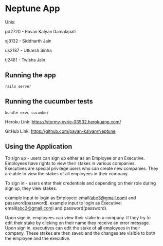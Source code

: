 # Neptune App 

Unis:

pd2720 - Pavan Kalyan Damalapati

sj3132 - Siddharth Jain

us2187 - Utkarsh Sinha

tj2481 - Twisha Jain

## Running the app

`rails server`

## Running the cucumber tests

`bundle exec cucumber`

Heroku Link: https://stormy-eyrie-03532.herokuapp.com/

GitHub Link: https://github.com/pavan-kalyan/Neptune

## Using the Application

To sign up - users can sign up either as an Employee or an Executive. Employees have rights to view their stakes in various companies. Executives are special privilege users who can create new companies. They are able to view the stakes of all employees in their company. 

To sign in - users enter their credentials and depending on their role during sign up, they view stakes. 

example input to login as Employee: email(abc3@gmail.com) and password(password).
example input to login as Executive: email(abc2@gmail.com) and password(password).

Upon sign in, employees can view their stake in a company. If they try to edit their stake by clicking on their name they receive an error message.
Upon sign in, executives can edit the stake of all employees in their company. These stakes are then saved and the changes are visible to both the employee and the executive.


